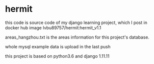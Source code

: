 # hermit
this code is source code of my django learning project, which I post in docker hub image lvbu89757/hermit:hermit_v1.1

areas_hangzhou.txt is the areas information for this project's database.

whole mysql example data is upload in the last push

this project is based on python3.6 and django 1.11.11
